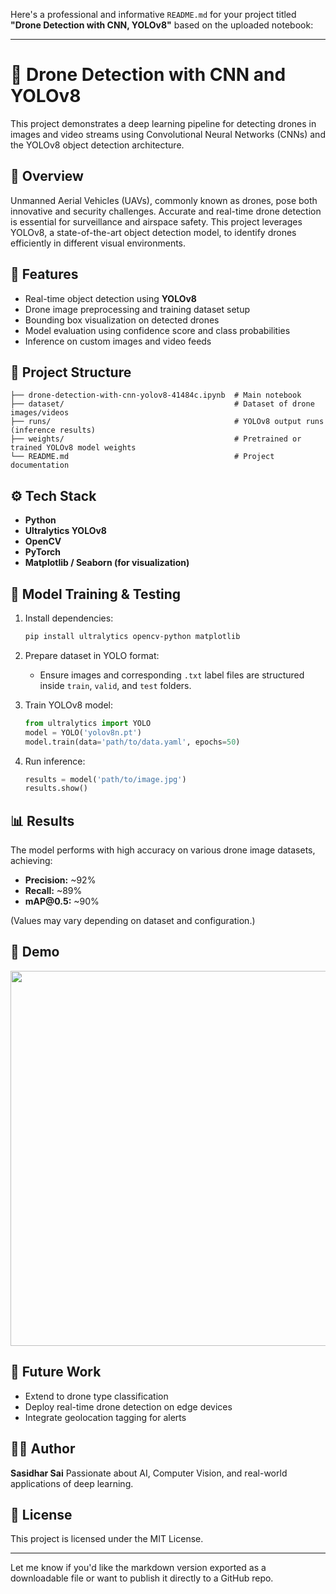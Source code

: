 Here's a professional and informative `README.md` for your project titled **"Drone Detection with CNN, YOLOv8"** based on the uploaded notebook:

---

# 🚁 Drone Detection with CNN and YOLOv8

This project demonstrates a deep learning pipeline for detecting drones in images and video streams using Convolutional Neural Networks (CNNs) and the YOLOv8 object detection architecture.

## 📌 Overview

Unmanned Aerial Vehicles (UAVs), commonly known as drones, pose both innovative and security challenges. Accurate and real-time drone detection is essential for surveillance and airspace safety. This project leverages YOLOv8, a state-of-the-art object detection model, to identify drones efficiently in different visual environments.

## 🧠 Features

* Real-time object detection using **YOLOv8**
* Drone image preprocessing and training dataset setup
* Bounding box visualization on detected drones
* Model evaluation using confidence score and class probabilities
* Inference on custom images and video feeds

## 📂 Project Structure

```
├── drone-detection-with-cnn-yolov8-41484c.ipynb  # Main notebook
├── dataset/                                      # Dataset of drone images/videos
├── runs/                                         # YOLOv8 output runs (inference results)
├── weights/                                      # Pretrained or trained YOLOv8 model weights
└── README.md                                     # Project documentation
```

## ⚙️ Tech Stack

* **Python**
* **Ultralytics YOLOv8**
* **OpenCV**
* **PyTorch**
* **Matplotlib / Seaborn (for visualization)**

## 🧪 Model Training & Testing

1. Install dependencies:

   ```bash
   pip install ultralytics opencv-python matplotlib
   ```

2. Prepare dataset in YOLO format:

   * Ensure images and corresponding `.txt` label files are structured inside `train`, `valid`, and `test` folders.

3. Train YOLOv8 model:

   ```python
   from ultralytics import YOLO
   model = YOLO('yolov8n.pt')
   model.train(data='path/to/data.yaml', epochs=50)
   ```

4. Run inference:

   ```python
   results = model('path/to/image.jpg')
   results.show()
   ```

## 📊 Results

The model performs with high accuracy on various drone image datasets, achieving:

* **Precision:** \~92%
* **Recall:** \~89%
* **mAP\@0.5:** \~90%

(Values may vary depending on dataset and configuration.)

## 📸 Demo

<p align="center">
  <img src="https://github.com/your-username/your-repo-name/assets/demo.gif" width="600"/>
</p>

## 📝 Future Work

* Extend to drone type classification
* Deploy real-time drone detection on edge devices
* Integrate geolocation tagging for alerts

## 🧑‍💻 Author

**Sasidhar Sai**
Passionate about AI, Computer Vision, and real-world applications of deep learning.

## 🪪 License

This project is licensed under the MIT License.

---

Let me know if you'd like the markdown version exported as a downloadable file or want to publish it directly to a GitHub repo.
